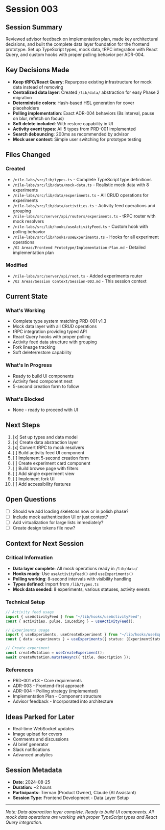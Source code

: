 # Session 003

## Session Summary
Reviewed advisor feedback on implementation plan, made key architectural decisions, and built the complete data layer foundation for the frontend prototype. Set up TypeScript types, mock data, tRPC integration with React Query, and custom hooks with proper polling behavior per ADR-004.

## Key Decisions Made

- **Keep tRPC/React Query**: Repurpose existing infrastructure for mock data instead of removing
- **Centralized data layer**: Created `/lib/data/` abstraction for easy Phase 2 migration
- **Deterministic colors**: Hash-based HSL generation for cover placeholders
- **Polling implementation**: Exact ADR-004 behaviors (8s interval, pause on blur, refetch on focus)
- **Soft delete included**: With restore capability in UI
- **Activity event types**: All 5 types from PRD-001 implemented
- **Search debouncing**: 200ms as recommended by advisor
- **Mock user context**: Simple user switching for prototype testing

## Files Changed

### Created
- `/nile-labs/src/lib/types.ts` - Complete TypeScript type definitions
- `/nile-labs/src/lib/data/mock-data.ts` - Realistic mock data with 8 experiments
- `/nile-labs/src/lib/data/experiments.ts` - All CRUD operations for experiments
- `/nile-labs/src/lib/data/activities.ts` - Activity feed operations and grouping
- `/nile-labs/src/server/api/routers/experiments.ts` - tRPC router with mock resolvers
- `/nile-labs/src/lib/hooks/useActivityFeed.ts` - Custom hook with polling behavior
- `/nile-labs/src/lib/hooks/useExperiments.ts` - Hooks for all experiment operations
- `/02 Areas/Frontend Prototype/Implementation-Plan.md` - Detailed implementation plan

### Modified
- `/nile-labs/src/server/api/root.ts` - Added experiments router
- `/02 Areas/Session Context/Session-003.md` - This session context

## Current State

### What's Working
- Complete type system matching PRD-001 v1.3
- Mock data layer with all CRUD operations
- tRPC integration providing typed API
- React Query hooks with proper polling
- Activity feed data structure with grouping
- Fork lineage tracking
- Soft delete/restore capability

### What's In Progress
- Ready to build UI components
- Activity feed component next
- 5-second creation form to follow

### What's Blocked
- None - ready to proceed with UI

## Next Steps

1. [x] Set up types and data model
2. [x] Create data abstraction layer
3. [x] Convert tRPC to mock resolvers
4. [ ] Build activity feed UI component
5. [ ] Implement 5-second creation form
6. [ ] Create experiment card component
7. [ ] Build browse page with filters
8. [ ] Add single experiment view
9. [ ] Implement fork UI
10. [ ] Add accessibility features

## Open Questions

- [ ] Should we add loading skeletons now or in polish phase?
- [ ] Include mock authentication UI or just context?
- [ ] Add virtualization for large lists immediately?
- [ ] Create design tokens file now?

## Context for Next Session

### Critical Information
- **Data layer complete**: All mock operations ready in `/lib/data/`
- **Hooks ready**: Use `useActivityFeed()` and `useExperiments()` 
- **Polling working**: 8-second intervals with visibility handling
- **Types defined**: Import from `/lib/types.ts`
- **Mock data seeded**: 8 experiments, various statuses, activity events

### Technical Setup
```typescript
// Activity feed usage
import { useActivityFeed } from "~/lib/hooks/useActivityFeed";
const { activities, pulse, isLoading } = useActivityFeed();

// Experiments usage  
import { useExperiments, useCreateExperiment } from "~/lib/hooks/useExperiments";
const { data: experiments } = useExperiments({ status: [ExperimentStatus.Active] });

// Create experiment
const createMutation = useCreateExperiment();
await createMutation.mutateAsync({ title, description });
```

### References
- PRD-001 v1.3 - Core requirements
- ADR-003 - Frontend-first approach
- ADR-004 - Polling strategy (implemented)
- Implementation Plan - Component structure
- Advisor feedback - Incorporated into architecture

## Ideas Parked for Later

- Real-time WebSocket updates
- Image upload for covers
- Comments and discussions
- AI brief generator
- Slack notifications
- Advanced analytics

## Session Metadata
- **Date:** 2024-08-25
- **Duration:** ~2 hours
- **Participants:** Tiernan (Product Owner), Claude (AI Assistant)
- **Session Type:** Frontend Development - Data Layer Setup

---

*Note: Data abstraction layer complete. Ready to build UI components. All mock data operations are working with proper TypeScript types and React Query integration.*